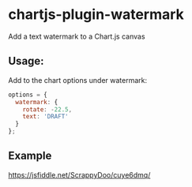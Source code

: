 # chartjs-plugin-watermark
Add a text watermark to a Chart.js canvas

## Usage:
Add to the chart options under watermark:
```javascript
options = {
  watermark: {
    rotate: -22.5,
    text: 'DRAFT'
  }
};
```
## Example
https://jsfiddle.net/ScrappyDoo/cuye6dmq/
